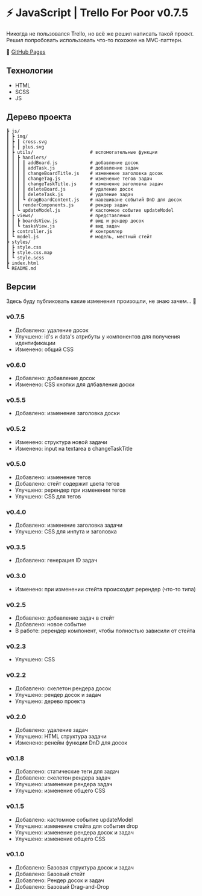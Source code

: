 # ⚡️ JavaScript | Trello For Poor v0.7.5

Никогда не пользовался Trello, но всё же решил написать такой проект.
Решил попробовать использовать что-то похожее на MVC-паттерн.

🔗 [GitHub Pages](https://devkirkir.github.io/JavaScript-Trello_for_poor/)

## Технологии

-   HTML
-   SCSS
-   JS

## Дерево проекта

    ┣ js/
    ┃ ┣ img/
    ┃ ┣ ┃ cross.svg
    ┃ ┣ ┃ plus.svg
    ┃ ┣ utils/                     # вспомогательные функции
    ┃ ┃ ┣ handlers/
    ┃ ┃ ┃ ┃ addBoard.js            # добавление досок
    ┃ ┃ ┃ ┃ addTask.js             # добавление задач
    ┃ ┃ ┃ ┃ changeBoardTitle.js    # изменение заголовка досок
    ┃ ┃ ┃ ┃ changeTag.js           # изменение тегов задач
    ┃ ┃ ┃ ┃ changeTaskTitle.js     # изменение заголовка задач
    ┃ ┃ ┃ ┃ deleteBoard.js         # удаление досок
    ┃ ┃ ┃ ┃ deleteTask.js          # удаление задач
    ┃ ┃ ┃ ┗ dragBoardContent.js    # навешиване событий DnD для досок
    ┃ ┃ ┃ renderComponents.js      # рендер задач
    ┃ ┃ ┗ updateModel.js           # кастомное событие updateModel
    ┃ ┣ views/                     # представления
    ┃ ┃ ┣ boardsView.js            # вид и рендер досок
    ┃ ┃ ┗ tasksView.js             # вид задач
    ┃ ┣ controller.js              # контроллер
    ┃ ┗ model.js                   # модель, местный стейт
    ┣ styles/
    ┃ ┣ style.css
    ┃ ┣ style.css.map
    ┃ ┗ style.scss
    ┣ index.html
    ┗ README.md

## Версии

Здесь буду публиковать какие изменения произошли, не знаю зачем... 🤔

### v0.7.5

-   Добавлено: удаление досок
-   Улучшено: id's и data's атрибуты у компонентов для получения идентификации
-   Изменено: общий CSS

### v0.6.0

-   Добавлено: добавление досок
-   Изменено: CSS кнопки для длбавления доски

### v0.5.5

-   Добавлено: изменение заголовка доски

### v0.5.2

-   Изменено: структура новой задачи
-   Изменено: input на textarea в changeTaskTitle

### v0.5.0

-   Добавлено: изменение тегов
-   Добавлено: стейт содержит цвета тегов
-   Улучшено: ререндер при изменении тегов
-   Улучшено: CSS для тегов

### v0.4.0

-   Добавлено: изменение заголовка задачи
-   Улучшено: CSS для инпута и заголовка

### v0.3.5

-   Добавлено: генерация ID задач

### v0.3.0

-   Изменено: при изменении стейта происходит ререндер (что-то типа)

### v0.2.5

-   Добавлено: добавление задач в стейт
-   Добавлено: новое событие
-   В работе: ререндер компонент, чтобы полностью зависили от стейта

### v0.2.3

-   Улучшено: CSS

### v0.2.2

-   Добавлено: скелетон рендера досок
-   Улучшено: рендер досок и задач
-   Улучшено: дерево проекта

### v0.2.0

-   Добавлено: удаление задач
-   Улучшено: HTML структура задачи
-   Изменено: ренейм функции DnD для досок

### v0.1.8

-   Добавлено: статические теги для задач
-   Добавлено: скелетон рендера задач
-   Улучшено: изменение рендера задач
-   Улучшено: изменение общего CSS

### v0.1.5

-   Добавлено: кастомное событие updateModel
-   Улучшено: изменение стейта для события drop
-   Улучшено: изменение рендера досок и задач
-   Улучшено: изменение общего CSS

### v0.1.0

-   Добавлено: Базовая структура досок и задач
-   Добавлено: Базовый стейт
-   Добавлено: Рендер досок и задач
-   Добавлено: Базовый Drag-and-Drop
